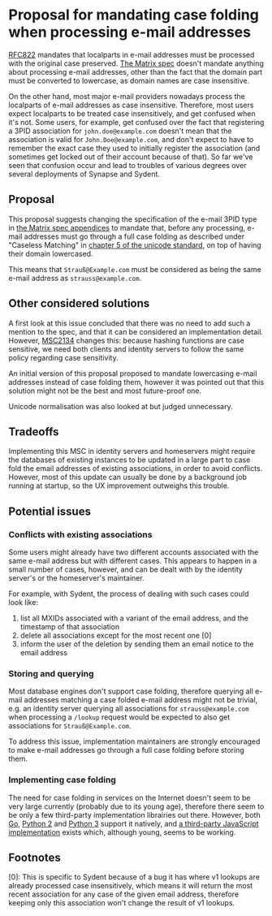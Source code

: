 # Proposal for mandating case folding when processing e-mail addresses

[RFC822](https://tools.ietf.org/html/rfc822#section-3.4.7) mandates that
localparts in e-mail addresses must be processed with the original case
preserved. [The Matrix spec](https://matrix.org/docs/spec/appendices#pid-types)
doesn't mandate anything about processing e-mail addresses, other than the fact
that the domain part must be converted to lowercase, as domain names are case
insensitive.

On the other hand, most major e-mail providers nowadays process the localparts
of e-mail addresses as case insensitive. Therefore, most users expect localparts
to be treated case insensitively, and get confused when it's not. Some users,
for example, get confused over the fact that registering a 3PID association for
`john.doe@example.com` doesn't mean that the association is valid for
`John.Doe@example.com`, and don't expect to have to remember the exact
case they used to initially register the association (and sometimes get locked
out of their account because of that). So far we've seen that confusion occur
and lead to troubles of various degrees over several deployments of Synapse and
Sydent.

## Proposal

This proposal suggests changing the specification of the e-mail 3PID type in
[the Matrix spec appendices](https://matrix.org/docs/spec/appendices#pid-types)
to mandate that, before any processing, e-mail addresses must go through a full
case folding as described under "Caseless Matching" in
[chapter 5 of the unicode standard](https://www.unicode.org/versions/Unicode13.0.0/ch05.pdf#G21790), on top of
having their domain lowercased.

This means that `Strauß@Example.com` must be considered as being the same e-mail
address as `strauss@example.com`.

## Other considered solutions

A first look at this issue concluded that there was no need to add such a
mention to the spec, and that it can be considered an implementation detail.
However, [MSC2134](https://github.com/matrix-org/matrix-doc/pull/2134) changes
this: because hashing functions are case sensitive, we need both clients and
identity servers to follow the same policy regarding case sensitivity.

An initial version of this proposal proposed to mandate lowercasing e-mail
addresses instead of case folding them, however it was pointed out that this
solution might not be the best and most future-proof one.

Unicode normalisation was also looked at but judged unnecessary.

## Tradeoffs

Implementing this MSC in identity servers and homeservers might require the
databases of existing instances to be updated in a large part to case fold the
email addresses of existing associations, in order to avoid conflicts. However,
most of this update can usually be done by a background job running at startup,
so the UX improvement outweighs this trouble.

## Potential issues

### Conflicts with existing associations

Some users might already have two different accounts associated with the same
e-mail address but with different cases. This appears to happen in a small
number of cases, however, and can be dealt with by the identity server's or the
homeserver's maintainer.

For example, with Sydent, the process of dealing with such cases could look
like:

1. list all MXIDs associated with a variant of the email address, and the
   timestamp of that association
2. delete all associations except for the most recent one [0]
3. inform the user of the deletion by sending them an email notice to the email
   address

### Storing and querying

Most database engines don't support case folding, therefore querying all
e-mail addresses matching a case folded e-mail address might not be trivial,
e.g. an identity server querying all associations for `strauss@example.com` when
processing a `/lookup` request would be expected to also get associations for
`Strauß@Example.com`.

To address this issue, implementation maintainers are strongly encouraged to
make e-mail addresses go through a full case folding before storing them.

### Implementing case folding

The need for case folding in services on the Internet doesn't seem to be very
large currently (probably due to its young age), therefore there seem to be only
a few third-party implementation librairies out there. However, both
[Go](https://godoc.org/golang.org/x/text/cases#Fold), [Python
2](https://docs.python.org/2/library/stringprep.html#stringprep.map_table_b3)
and [Python 3](https://docs.python.org/3/library/stdtypes.html#str.casefold)
support it natively, and [a third-party JavaScript
implementation](https://github.com/ar-nelson/foldcase) exists which, although
young, seems to be working.

## Footnotes

[0]: This is specific to Sydent because of a bug it has where v1 lookups are
already processed case insensitively, which means it will return the most recent
association for any case of the given email address, therefore keeping only this
association won't change the result of v1 lookups.
